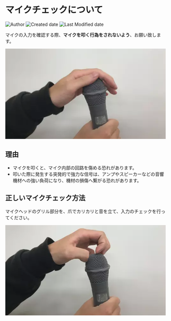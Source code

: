 # マイクチェックについて

![Author](https://img.shields.io/badge/Author-aKuad-brightgreen)
![Created date](https://img.shields.io/badge/Created-2022%2F08%2F14-blue)
![Last Modified date](https://img.shields.io/badge/Last%20Modified-2022%2F11%2F20-blue)

マイクの入力を確認する際、**マイクを叩く行為をされないよう**、お願い致します。

![Mic check NG](./media/mic-ng.webp)

## 理由

* マイクを叩くと、マイク内部の回路を傷める恐れがあります。
* 叩いた際に発生する突発的で強力な信号は、アンプやスピーカーなどの音響機材への強い負荷になり、機材の損傷へ繋がる恐れがあります。

## 正しいマイクチェック方法

マイクヘッドのグリル部分を、爪でカリカリと音を立て、入力のチェックを行ってください。

![Mic check OK](./media/mic-ok.webp)

